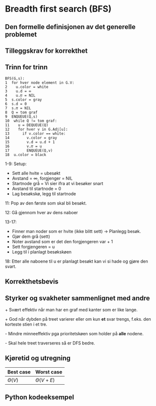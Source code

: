 # Breadth first search (BFS)
<!-- [H2] Forstå BFS, også for å finne korteste vei uten vekter -->

<!-- 
1. Kjenne den formelle definisjonen av det generelle problemet den løser
2. Kjenne til eventuelle tilleggskrav den stiller for å være korrekt
3. Vite hvordan den oppfører seg; kunne utføre algoritmen, trinn for trinn!
4. Forstå korrekthetsbeviset; hvordan og hvorfor virker algoritmen egentlig?
5. Kjenne til eventuelle styrker eller svakheter, sammenlignet med andre
6. Kjenne kjøretidene under ulike omstendigheter, og forstå utregningen
-->

## Den formelle definisjonen av det generelle problemet
<!-- Et problem er relasjonen mellom input og output -->

## Tilleggskrav for korrekthet
<!-- Korrekhet: algoritmer virker, gir det svaret den skal -->
<!-- Eks: Binary search må ha en sortert liste -->

## Trinn for trinn
<!-- Pseudokode med forklaring -->

```pseudo
BFS(G,s):
1  for hver node element in G.V:
2    u.color = white
3    u.d = ∞
4    u.𝜋 = NIL
5  s.color = gray
6  s.d = 0
7  s.𝜋 = NIL
8  Q = tom graf
9  ENQUEUE(Q,s)
10  while Q != tom graf:
11    u = DEQUEUE(Q)
12    for hver v in G.Adj[u]:
13      if v.color == white:
14        v.color = gray
15        v.d = u.d + 1
16        v.𝜋 = u
17        ENQUEUE(Q,v)
18  u.color = black
```

1-9: Setup:

- Sett alle hvite = ubesøkt
- Avstand = $\infty$, forgjenger = NIL
- Startnode grå = Vi sier ifra at vi besøker snart
- Avstand til startnode = 0
- Lag besøkskø, legg til startnode

11: Pop av den første som skal bli besøkt.

12: Gå gjennom hver av dens naboer

13-17:

- Finner man noder som er hvite (ikke blitt sett) -> Planlegg besøk. 
- Gjør dem grå (sett)
- Noter avstand som er det den forgjengeren var + 1
- Sett forgjengeren = u
- Legg til i planlagt besøkskøen

18: Etter alle naboene til u er planlagt besøkt kan vi si hade og gjøre den svart.

## Korrekthetsbevis

## Styrker og svakheter sammenlignet med andre

\+ Svært effektiv når man har en graf med kanter som er like lange.

\+ God når dybden på treet varierer eller om kun **et** svar trengs, f.eks. den korteste stien i et tre.

\- Mindre minneeffektiv pga prioritetskøen som holder på **alle** nodene.

\- Skal hele treet traverseres så er DFS bedre.

## Kjøretid og utregning
<!-- Under ulike omstendigheter -->

Best case | Worst case
---------|----------
$\Theta(V)$ | $\Theta(V+E)$

## Python kodeeksempel

